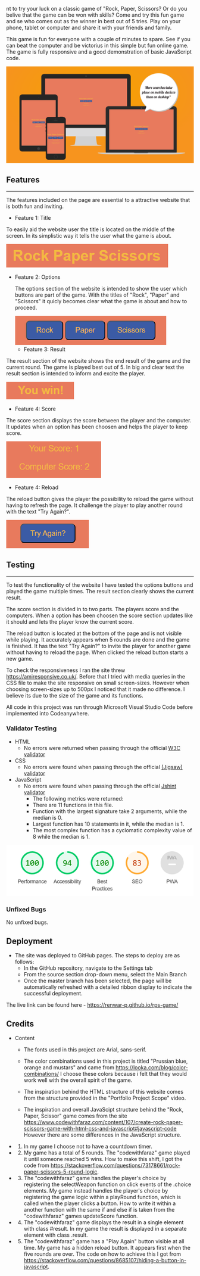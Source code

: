 nt to try your luck on a classic game of "Rock, Paper, Scissors? Or do you belive that the game can be won with skills? Come and try this fun game and se who comes out as the winner in best out of 5 tries. Play on your phone, tablet or computer and share it with your friends and family. 

This game is fun for everyone with a couple of minutes to spare. See if you can beat the computer and be victorius in this simple but fun online game. The game is fully responsive and a good demonstration of basic JavaScript code. 


  <img src="assets/images/rps-responsive.png" alt="a image of the sites pages on different sizes">

## Features
---------------


The features included on the page are essential to a attractive website that is both fun and inviting.

- Feature 1: Title

To easily aid the website user the title is located on the middle of the screen. In its simplistic way it tells the user what the game is about. 

 <img src="assets/images/rps-title.png" alt="a image of the title">



- Feature 2: Options
  
  The options section of the website is intended to show the user which buttons are part of the game. With the titles of "Rock", "Paper" and "Scissors" it quicly becomes clear what the game is about and how to proceed. 

  <img src="assets/images/rps-options.png" alt="a image of the options section">



  - Feature 3: Result

The result section of the website shows the end result of the game and the current round. The game is played best out of 5. In big and clear text the result section is intended to inform and excite the player.  


 <img src="assets/images/rps-result.png" alt="a image of the result section">


 - Feature 4: Score

The score section displays the score between the player and the computer. It updates when an option has been choosen and helps the player to keep score.  


<img src="assets/images/rps-score.png" alt="a image of the score section">


- Feature 4: Reload 

The reload button gives the player the possibility to reload the game without having to refresh the page. It challenge the player to play another round with the text "Try Again?".  


<img src="assets/images/rps-reload.png" alt="a image of the reload section">



## Testing 
---------------

To test the functionality of the website I have tested the options buttons and played the game multiple times. The result section clearly shows the current result. 

The score section is divided in to two parts. The players score and the computers. When a option has been choosen the score section updates like it should and lets the player know the current score. 

The reload button is located at the bottom of the page and is not visible while playing. It accurately appears when 5 rounds are done and the game is finished. It has the text "Try Again?" to invite the player for another game without having to reload the page. When clicked the reload button starts a new game.  

To check the responsiveness I ran the site threw https://amiresponsive.co.uk/. Before that I tried with media queries in the CSS file to make the site responsive on small screen-sizes. However when choosing screen-sizes up to 500px I noticed that it made no difference. I believe its due to the size of the game and its functions. 

All code in this project was run through Microsoft Visual Studio Code before implemented into Codeanywhere. 


### Validator Testing 

- HTML
    - No errors were returned when passing through the official [W3C validator](https://validator.w3.org/nu/?doc=https%3A%2F%2Fcode-institute-org.github.io%2Flove-maths%2F#textarea)
- CSS
    - No errors were found when passing through the official [(Jigsaw) validator](http://jigsaw.w3.org/css-validator/validator$link)
- JavaScript
    - No errors were found when passing through the official [Jshint validator](https://jshint.com/)
      - The following metrics were returned: 
      - There are 11 functions in this file.
      - Function with the largest signature take 2 arguments, while the median is 0.
      - Largest function has 10 statements in it, while the median is 1.
      - The most complex function has a cyclomatic complexity value of 8 while the median is 1.


<img src="assets/images/rps-lighthouse.png" alt="a image of the sites lighthouse performance">

### Unfixed Bugs

No unfixed bugs.

## Deployment

 

- The site was deployed to GitHub pages. The steps to deploy are as follows: 
  - In the GitHub repository, navigate to the Settings tab 
  - From the source section drop-down menu, select the Main Branch
  - Once the master branch has been selected, the page will be automatically refreshed with a detailed ribbon display to indicate the successful deployment. 

The live link can be found here - <https://renwar-p.github.io/rps-game/>




## Credits

- Content
  
  - The fonts used in this project are Arial, sans-serif. 

  - The color combinations used in this project is titled "Prussian blue, orange and mustars" and came from <https://looka.com/blog/color-combinations/> I choose these colors because i felt that they would work well with the overall spirit of the game. 
  - The inspiration behind the HTML structure of this website comes from the structure provided in the "Portfolio Project Scope" video. 
  - The inspiration and overall JavaScipt structure behind the "Rock, Paper, Scissor" game comes from the site <https://www.codewithfaraz.com/content/107/create-rock-paper-scissors-game-with-html-css-and-javascript#javascript-code> However there are some differences in the JavaScript structure. 
- 1. In my game I choose not to have a countdown timer. 
- 2. My game has a total of 5 rounds. The "codewithfaraz" game played it until someone reached 5 wins. How to make this shift, I got the code from <https://stackoverflow.com/questions/73178661/rock-paper-scissors-5-round-logic>. 
- 3. The "codewithfaraz" game handles the player's choice by registering the selectWeapon function on click events of the .choice elements. My game instead handles the player's choice by registering the game logic within a playRound function, which is called when the player clicks a button. How to write it within a another function with the same if and else if is taken from the "codewithfaraz" games updateScore function. 
- 4. The "codewithfaraz" game displays the result in a single element with class #result.
In my game the result is displayed in a separate element with class .result.
- 5. The "codewithfaraz" game has a "Play Again" button visible at all time. My game has a hidden reload button. It appears first when the five rounds are over. The code on how to achieve this I got from <https://stackoverflow.com/questions/8685107/hiding-a-button-in-javascript>.





